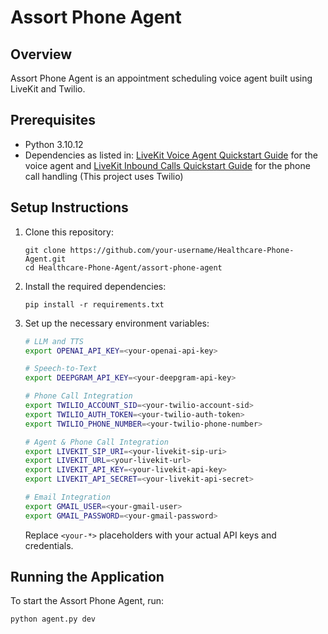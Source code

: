 # Assort Phone Agent

## Overview
Assort Phone Agent is an appointment scheduling voice agent built using LiveKit and Twilio.

## Prerequisites
- Python 3.10.12
- Dependencies as listed in:
[LiveKit Voice Agent Quickstart Guide](https://docs.livekit.io/agents/quickstarts/voice-agent/) for the voice agent
and
[LiveKit Inbound Calls Quickstart Guide](https://docs.livekit.io/agents/quickstarts/inbound-calls/) for the phone call handling (This project uses Twilio)

## Setup Instructions

1. Clone this repository:
   ```
   git clone https://github.com/your-username/Healthcare-Phone-Agent.git
   cd Healthcare-Phone-Agent/assort-phone-agent
   ```

2. Install the required dependencies:
   ```
   pip install -r requirements.txt
   ```

3. Set up the necessary environment variables:

   ```bash
   # LLM and TTS
   export OPENAI_API_KEY=<your-openai-api-key>
   
   # Speech-to-Text
   export DEEPGRAM_API_KEY=<your-deepgram-api-key>
   
   # Phone Call Integration
   export TWILIO_ACCOUNT_SID=<your-twilio-account-sid>
   export TWILIO_AUTH_TOKEN=<your-twilio-auth-token>
   export TWILIO_PHONE_NUMBER=<your-twilio-phone-number>
   
   # Agent & Phone Call Integration
   export LIVEKIT_SIP_URI=<your-livekit-sip-uri>
   export LIVEKIT_URL=<your-livekit-url>
   export LIVEKIT_API_KEY=<your-livekit-api-key>
   export LIVEKIT_API_SECRET=<your-livekit-api-secret>
   
   # Email Integration
   export GMAIL_USER=<your-gmail-user>
   export GMAIL_PASSWORD=<your-gmail-password>
   ```

   Replace `<your-*>` placeholders with your actual API keys and credentials.

## Running the Application

To start the Assort Phone Agent, run:
```
python agent.py dev
```
